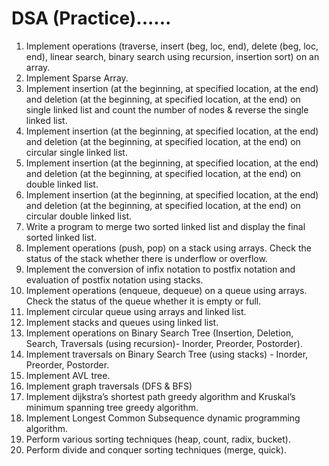 ﻿# DSA (Practice)......

1. Implement operations (traverse, insert (beg, loc, end), delete (beg, loc, 
end), linear search, binary search using recursion, insertion sort) on an 
array.
2. Implement Sparse Array.
3. Implement insertion (at the beginning, at specified location, at the end) 
and deletion (at the beginning, at specified location, at the end) on single 
linked list and count the number of nodes & reverse the single linked list.
4. Implement insertion (at the beginning, at specified location, at the end) 
and deletion (at the beginning, at specified location, at the end) on 
circular single linked list.
5. Implement insertion (at the beginning, at specified location, at the end) 
and deletion (at the beginning, at specified location, at the end) on double 
linked list.
6. Implement insertion (at the beginning, at specified location, at the end) 
and deletion (at the beginning, at specified location, at the end) on 
circular double linked list.
7. Write a program to merge two sorted linked list and display the final 
sorted linked list.
8. Implement operations (push, pop) on a stack using arrays. Check the 
status of the stack whether there is underflow or overflow.
9. Implement the conversion of infix notation to postfix notation and 
evaluation of postfix notation using stacks.
10. Implement operations (enqueue, dequeue) on a queue using arrays. Check 
the status of the queue whether it is empty or full.
11. Implement circular queue using arrays and linked list.
12. Implement stacks and queues using linked list.
13. Implement operations on Binary Search Tree (Insertion, Deletion, Search,
Traversals (using recursion)- Inorder, Preorder, Postorder).
14. Implement traversals on Binary Search Tree (using stacks) - Inorder, 
Preorder, Postorder.
15. Implement AVL tree.
16. Implement graph traversals (DFS & BFS)
17. Implement dijkstra’s shortest path greedy algorithm and Kruskal’s 
minimum spanning tree greedy algorithm.
18. Implement Longest Common Subsequence dynamic programming
algorithm.
19. Perform various sorting techniques (heap, count, radix, bucket).
20. Perform divide and conquer sorting techniques (merge, quick).
